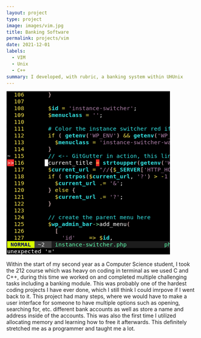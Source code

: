 ```yaml
---
layout: project
type: project
image: images/vim.jpg
title: Banking Software
permalink: projects/vim
date: 2021-12-01
labels:
  - VIM
  - Unix
  - C++
summary: I developed, with rubric, a banking system within UHUnix
---
```


<img class="Vim editor" src="/images/vim.png">

Within the start of my second year as a Computer Science student, I took the 212 course which was heavy on coding in terminal as we used C and C++, during this time we worked on and completed multiple challenging tasks including a banking module. This was probably one of the hardest coding projects I have ever done, which I still think I could imrpove if I went back to it. This project had many steps, where we would have to make a user interface for someone to have multiple options such as opening, searching for, etc. different bank accounts as well as store a name and address inside of the accounts. This was also the first time I utilized allocating memory and learning how to free it afterwards. This definitely stretched me as a programmer and taught me a lot.
